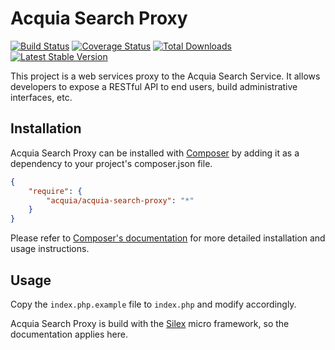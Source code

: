 # Acquia Search Proxy

[![Build Status](https://travis-ci.org/acquia/acquia-search-proxy.png)](https://travis-ci.org/acquia/acquia-search-proxy)
[![Coverage Status](https://coveralls.io/repos/acquia/acquia-search-proxy/badge.png?branch=master)](https://coveralls.io/r/acquia/acquia-search-proxy?branch=master)
[![Total Downloads](https://poser.pugx.org/acquia/acquia-search-proxy/downloads.png)](https://packagist.org/packages/acquia/acquia-search-proxy)
[![Latest Stable Version](https://poser.pugx.org/acquia/acquia-search-proxy/v/stable.png)](https://packagist.org/packages/acquia/acquia-search-proxy)

This project is a web services proxy to the Acquia Search Service. It allows
developers to expose a RESTful API to end users, build administrative interfaces,
etc.

## Installation

Acquia Search Proxy can be installed with [Composer](http://getcomposer.org)
by adding it as a dependency to your project's composer.json file.

```json
{
    "require": {
        "acquia/acquia-search-proxy": "*"
    }
}
```

Please refer to [Composer's documentation](https://github.com/composer/composer/blob/master/doc/00-intro.md#introduction)
for more detailed installation and usage instructions.

## Usage

Copy the `index.php.example` file to `index.php` and modify accordingly.

Acquia Search Proxy is build with the [Silex](http://silex.sensiolabs.org/)
micro framework, so the documentation applies here.
